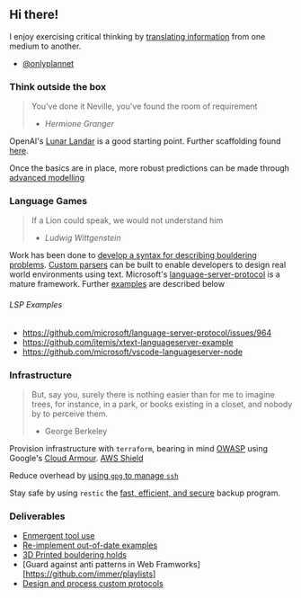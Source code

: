 ## Hi there!

I enjoy exercising critical thinking by [translating information](https://ocw.mit.edu/courses/4-313-advanced-studio-on-the-production-of-space-fall-2016/pages/assignments/modeling-experiment-ii/) from one medium to another.

- [@onlyplannet](https://twitter.com/onlyplannet)

### Think outside the box

> You've done it Neville, you've found the room of requirement
> - *Hermione Granger*

OpenAI's [Lunar Landar](https://github.com/openai/gym/blob/master/gym/envs/box2d/lunar_lander.py#L726-L777) is a good starting point. Further scaffolding found [here](https://github.com/stefan-jansen/machine-learning-for-trading/blob/main/22_deep_reinforcement_learning/04_q_learning_for_trading.ipynb).

Once the basics are in place, more robust predictions can be made through [advanced modelling](https://github.com/orgs/QuantEcon/repositories?q=lecture+notebooks&type=all&language=&sort=)

### Language Games

> If a Lion could speak, we would not understand him
> - *Ludwig Wittgenstein*

Work has been done to [develop a syntax for describing bouldering problems](https://arxiv.org/abs/1110.0532). [Custom parsers](https://tree-sitter.github.io/tree-sitter/) can be built to enable developers to design real world environments using text. Microsoft's [language-server-protocol](https://code.visualstudio.com/api/language-extensions/language-server-extension-guide) is a mature framework. Further [examples](#lsp-examples) are described below

###### LSP Examples
- https://github.com/microsoft/language-server-protocol/issues/964
- https://github.com/itemis/xtext-languageserver-example
- https://github.com/microsoft/vscode-languageserver-node

### Infrastructure

> But, say you, surely there is nothing easier than for me to imagine trees, for instance, in a park, or books existing in a closet, and nobody by to perceive them.
> - George Berkeley

Provision infrastructure with `terraform`, bearing in mind [OWASP](https://owasp.org/) using Google's [Cloud Armour](https://github.com/GoogleCloudPlatform/click-to-deploy-solutions/tree/12c0a71185a6f85960308ec7c2e2499afc99e699/cloud-armor-demo). [AWS Shield](https://registry.terraform.io/providers/hashicorp/aws/latest/docs/resources/shield_protection)

Reduce overhead by [using `gpg` to manage `ssh`](https://ryanlue.com/posts/2017-06-29-gpg-for-ssh-auth)

Stay safe by using `restic` the [fast, efficient, and secure](https://github.com/restic) backup program.

### Deliverables

- [Enmergent tool use](https://openai.com/research/emergent-tool-use)
- [Re-implement out-of-date examples](https://ocw.mit.edu/courses/6-171-software-engineering-for-web-applications-fall-2003/)
- [3D Printed bouldering holds](https://www.samsaraeco.com/)
- [Guard against anti patterns in Web Framworks][https://github.com/immer/playlists]
- [Design and process custom protocols](https://github.com/public-rant/followermaze)


